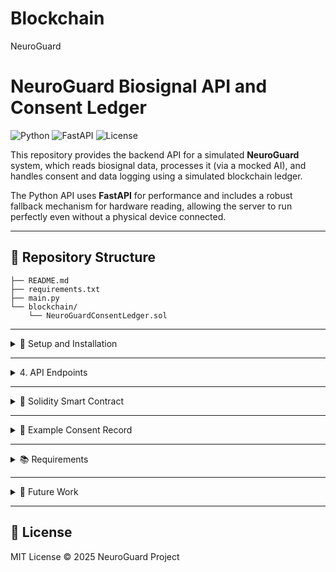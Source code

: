 # Blockchain
NeuroGuard
# NeuroGuard Biosignal API and Consent Ledger

![Python](https://img.shields.io/badge/Python-3.9+-blue)
![FastAPI](https://img.shields.io/badge/FastAPI-v0.115.2-brightgreen)
![License](https://img.shields.io/badge/License-MIT-green)

This repository provides the backend API for a simulated **NeuroGuard** system, which reads biosignal data, processes it (via a mocked AI), and handles consent and data logging using a simulated blockchain ledger.

The Python API uses **FastAPI** for performance and includes a robust fallback mechanism for hardware reading, allowing the server to run perfectly even without a physical device connected.

---

## 📁 Repository Structure

    ├── README.md
    ├── requirements.txt
    ├── main.py
    └── blockchain/
        └── NeuroGuardConsentLedger.sol

---

<details>
<summary>🚀 Setup and Installation</summary>

### 1. Prerequisites
- Python 3.9+
- Node.js and npm (for deploying the Solidity contract, e.g., using Hardhat or Foundry)

### 2. Python Backend Setup

    # Clone the repository
    git clone https://github.com/NeuroGuardOfficial/neuroguard-project.git
    cd neuroguard-project

    # Create a virtual environment (Recommended)
    python -m venv venv
    source venv/bin/activate   # On Linux/macOS
    .\venv\Scripts\activate    # On Windows

    # Install dependencies
    pip install -r requirements.txt

### 3. Running the FastAPI Server
The server will automatically detect if a serial device is available on the configured port and use mock data if none is found.

- Identify your Serial Port:
    - If you have a physical device (e.g., Arduino), find its port (e.g., /dev/ttyUSB0 on Linux, COM3 on Windows)
    - Edit main.py and update the SERIAL_PORT variable to your correct port name

- Start the Server:

    uvicorn main:app --reload

The server will start at: http://127.0.0.1:8000  
Interactive documentation is available at: http://127.0.0.1:8000/docs

</details>

---

<details>
<summary>4. API Endpoints</summary>

    Endpoint: /biosignals/live
    Method: GET
    Description: Fetches a raw biosignal reading. Uses real serial data if available, otherwise returns mock data.

    Endpoint: /process_data
    Method: POST
    Description: Simulates AI analysis of received biosignal data and returns a suggested action and ledger update status.

    Endpoint: /ledger/status
    Method: GET
    Description: Mocks the current status of the blockchain consent ledger.

</details>

---

<details>
<summary>🔗 Solidity Smart Contract</summary>

The `NeuroGuardConsentLedger.sol` contract is a basic smart contract designed to record a user's **immutable consent status** on a blockchain.

### Compilation and Deployment (Conceptual)

- Install Hardhat or Foundry (if not already installed)
- Compile the contract:

        npx hardhat compile

- Deploy: Deploy the compiled contract to a testnet (e.g., Sepolia) or a local blockchain (e.g., Ganache)
- Update main.py (Mock): In a real-world scenario, update the main.py file to include the deployed contract's **address** and **ABI** for actual interaction. In this setup, all blockchain interactions are mocked.

</details>

---

<details>
<summary>📜 Example Consent Record</summary>

    {
      "patient_id": "12345",
      "consent_given": true,
      "data_type": "EEG_signal",
      "timestamp": "2025-10-05T12:00:00Z",
      "signature": "0xA7B9C12345DEADBEEF67890ABCDEF"
    }

</details>

---

<details>
<summary>📚 Requirements</summary>

- Python 3.9+  
- web3.py  
- Flask  
- cryptography  
- mne (for EEG data)  
- yasa (sleep stage analysis)  

</details>

---

<details>
<summary>🔮 Future Work</summary>

- AI-driven anomaly detection in EEG signals  
- Integration with hospital EHR systems  
- Multi-chain interoperability  
- Zero-knowledge proof for private consent verification  

</details>

---

## 📜 License
MIT License © 2025 NeuroGuard Project
